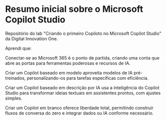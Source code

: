 # Resumo inicial sobre o Microsoft Copilot Studio
Repositório do lab "Criando o primeiro Copiloto no Microsoft Copilot Studio" da Digital Innovation One.

Aprendi que:

Conectar-se ao Microsoft 365 é o ponto de partida, criando uma conta que abre as portas para ferramentas poderosas e recursos de IA.

Criar um Copilot baseado em modelo aproveita modelos de IA pré-treinados, personalizando-os para tarefas específicas com eficiência.

Criar um Copilot baseado em descrição por IA usa a inteligência do Copilot Studio para transformar ideias textuais em assistentes prontos, com ajustes simples.

Criar um Copilot em branco oferece liberdade total, permitindo construir fluxos de conversa do zero e integrar dados ou IA conforme necessário.


